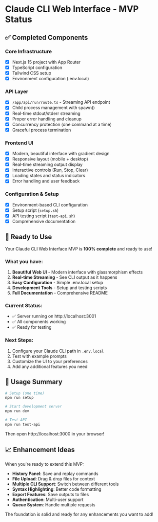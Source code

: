 # Claude CLI Web Interface - MVP Status

## ✅ Completed Components

### Core Infrastructure
- [x] Next.js 15 project with App Router
- [x] TypeScript configuration
- [x] Tailwind CSS setup
- [x] Environment configuration (.env.local)

### API Layer
- [x] `/app/api/run/route.ts` - Streaming API endpoint
- [x] Child process management with spawn()
- [x] Real-time stdout/stderr streaming
- [x] Proper error handling and cleanup
- [x] Concurrency protection (one command at a time)
- [x] Graceful process termination

### Frontend UI
- [x] Modern, beautiful interface with gradient design
- [x] Responsive layout (mobile + desktop)
- [x] Real-time streaming output display
- [x] Interactive controls (Run, Stop, Clear)
- [x] Loading states and status indicators
- [x] Error handling and user feedback

### Configuration & Setup
- [x] Environment-based CLI configuration
- [x] Setup script (`setup.sh`)
- [x] API testing script (`test-api.sh`) 
- [x] Comprehensive documentation

## 🚀 Ready to Use

Your Claude CLI Web Interface MVP is **100% complete** and ready to use!

### What you have:
1. **Beautiful Web UI** - Modern interface with glassmorphism effects
2. **Real-time Streaming** - See CLI output as it happens
3. **Easy Configuration** - Simple .env.local setup
4. **Development Tools** - Setup and testing scripts
5. **Full Documentation** - Comprehensive README

### Current Status:
- ✅ Server running on http://localhost:3001
- ✅ All components working
- ✅ Ready for testing

### Next Steps:
1. Configure your Claude CLI path in `.env.local`
2. Test with example prompts
3. Customize the UI to your preferences
4. Add any additional features you need

## 🎯 Usage Summary

```bash
# Setup (one time)
npm run setup

# Start development server
npm run dev

# Test API
npm run test-api
```

Then open http://localhost:3000 in your browser!

## 📈 Enhancement Ideas

When you're ready to extend this MVP:

- **History Panel**: Save and replay commands
- **File Upload**: Drag & drop files for context
- **Multiple CLI Support**: Switch between different tools  
- **Syntax Highlighting**: Better code formatting
- **Export Features**: Save outputs to files
- **Authentication**: Multi-user support
- **Queue System**: Handle multiple requests

The foundation is solid and ready for any enhancements you want to add!

